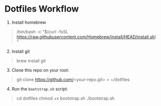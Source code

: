 # Dotfiles Workflow
1. Install homebrew
> /bin/bash -c "$(curl -fsSL https://raw.githubusercontent.com/Homebrew/install/HEAD/install.sh)"
2. Install git
> brew install git
3. Clone this repo on your root:
> git clone https://github.com/<your-repo.git> > ~/dotfiles
4. Run the `bootstrap.sh` script.  
> cd dotfiles
> chmod +x bootstrap.sh
> ./bootstrap.sh